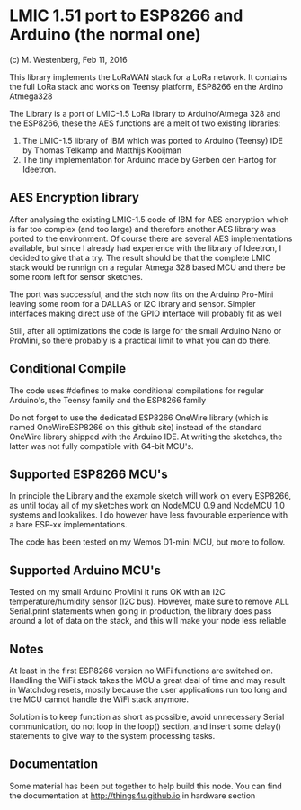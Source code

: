 LMIC 1.51 port to ESP8266 and Arduino (the normal one)
=====================================================
(c) M. Westenberg, Feb 11, 2016 

This library implements the LoRaWAN stack for a LoRa network.
It contains the full LoRa stack and works on Teensy platform, ESP8266 en the Ardino Atmega328

The Library is a port of LMIC-1.5 LoRa library to Arduino/Atmega 328 and the ESP8266, 
these the AES functions are a melt of two existing libraries:

1. The LMIC-1.5 library of IBM which was ported to Arduino (Teensy) IDE by Thomas Telkamp 
   and Matthijs Kooijman 
2. The tiny implementation for Arduino made by Gerben den Hartog for Ideetron.


AES Encryption library
----------------------
After analysing the existing LMIC-1.5 code of IBM for AES encryption which is far too complex 
(and too large) and therefore another AES library was ported to the environment. 
Of course there are several AES implementations available, but since I already had experience 
with the library of Ideetron, I decided to give that a try. The result should be that the complete 
LMIC stack would be runnign on a regular Atmega 328 based MCU and there be some room left for 
sensor sketches.

The port was successful, and the stch now fits on the Arduino Pro-Mini leaving some room for 
a DALLAS or I2C ibrary and sensor. Simpler interfaces making direct use of the GPIO interface 
will probably fit as well

Still, after all optimizations the code is large for the small Arduino Nano or ProMini,
so there probably is a practical limit to what you can do there.

Conditional Compile
-------------------
The code uses #defines to make conditional compilations for regular Arduino's, the Teensy
family and the ESP8266 family

Do not forget to use the dedicated ESP8266 OneWire library (which is named OneWireESP8266
on this github site) instead of the standard OneWire library shipped with the Arduino IDE. 
At writing the sketches, the latter was not fully compatible with 64-bit MCU's.

Supported ESP8266 MCU's
------------------------
In principle the Library and the example sketch will work on every ESP8266, as until 
today all of my sketches work on NodeMCU 0.9 and NodeMCU 1.0 systems and lookalikes.
I do however have less favourable experience with a bare ESP-xx implementations.

The code has been tested on my Wemos D1-mini MCU, but more to follow.

Supported Arduino MCU's
-----------------------
Tested on my small Arduino ProMini it runs OK with an I2C temperature/humidity sensor
(I2C bus). However, make sure to remove ALL Serial.print statements when going in production,
the library does pass around a lot of data on the stack, and this will make your node less reliable

Notes
-----
At least in the first ESP8266 version no WiFi functions are switched on. Handling the WiFi
stack takes the MCU a great deal of time and may result in Watchdog resets, mostly
because the user applications run too long and the MCU cannot handle the WiFi stack 
anymore.

Solution is to keep function as short as possible, avoid unnecessary Serial communication,
do not loop in the loop() section, and insert some delay() statements to give way
to the system processing tasks.

Documentation
-------------
Some material has been put together to help build this node. 
You can find the documentation at http://things4u.github.io in hardware section

